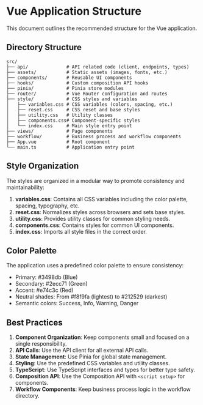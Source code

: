 # Vue Application Structure

This document outlines the recommended structure for the Vue application.

## Directory Structure

```
src/
├── api/              # API related code (client, endpoints, types)
├── assets/           # Static assets (images, fonts, etc.)
├── components/       # Reusable UI components
├── hooks/            # Custom composition API hooks
├── pinia/            # Pinia store modules
├── router/           # Vue Router configuration and routes
├── style/            # CSS styles and variables
│   ├── variables.css # CSS variables (colors, spacing, etc.)
│   ├── reset.css     # CSS reset and base styles
│   ├── utility.css   # Utility classes
│   ├── components.css# Component-specific styles
│   └── index.css     # Main style entry point
├── views/            # Page components
├── workflow/         # Business process and workflow components
├── App.vue           # Root component
└── main.ts           # Application entry point
```

## Style Organization

The styles are organized in a modular way to promote consistency and maintainability:

1. **variables.css**: Contains all CSS variables including the color palette, spacing, typography, etc.
2. **reset.css**: Normalizes styles across browsers and sets base styles.
3. **utility.css**: Provides utility classes for common styling needs.
4. **components.css**: Contains styles for common UI components.
5. **index.css**: Imports all style files in the correct order.

## Color Palette

The application uses a predefined color palette to ensure consistency:

- Primary: #3498db (Blue)
- Secondary: #2ecc71 (Green)
- Accent: #e74c3c (Red)
- Neutral shades: From #f8f9fa (lightest) to #212529 (darkest)
- Semantic colors: Success, Info, Warning, Danger

## Best Practices

1. **Component Organization**: Keep components small and focused on a single responsibility.
2. **API Calls**: Use the API client for all external API calls.
3. **State Management**: Use Pinia for global state management.
4. **Styling**: Use the predefined CSS variables and utility classes.
5. **TypeScript**: Use TypeScript interfaces and types for better type safety.
6. **Composition API**: Use the Composition API with `<script setup>` for components.
7. **Workflow Components**: Keep business process logic in the workflow directory. 